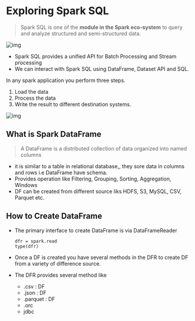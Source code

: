 # Exploring Spark SQL

> Spark SQL is one of the **module in the Spark eco-system** to query and analyze structured and semi-structured data.

![img](https://lh7-us.googleusercontent.com/docsz/AD_4nXc709ZhyrZvE4F69-Y1zcjmirtXPEf23f7uxZ9P6et4jMoRxY0kA8AWNY7gS4hmveWnox1n2ryXTeOnCwjSvW1K34BxatIAs8MKcCGwz0xFmgk2onAtsxCDUJfXMzxB7xUgIt7jE3QhpzsqDV8vq6S18Dvn?key=Ho-EZjExtA4N0KIuSunUoA)



* Spark SQL provides a unified API for Batch Processing and Stream processing
* We can interact with Spark SQL using DataFrame, Dataset API and SQL.



In any spark application you perform three steps.

1. Load the data
2. Process the data
3. Write the result to different destination systems.

![img](https://lh7-us.googleusercontent.com/docsz/AD_4nXdJoV7IL2ExVqhFmfv6DPCqTPYThwbhyWhWCItcON47G3aWDcqSSkrbABHXGX4aYt006PbGh4gcdtj8O-eqoaROMlPqQk-UoyzDczzKCjGP4jq8hFYYbdCkOdUEjW_8tJRg4xQTJbi7VqjfSYaqyo2dAqCl?key=Ho-EZjExtA4N0KIuSunUoA)

## What is Spark DataFrame

> A DataFrame is a distributed collection of data organized into named columns

* it is similar to a table in relational database,, they sore data in columns and rows i.e DataFrame have schema.
* Provides operation like Filtering, Grouping, Sorting, Aggregation, Windows
* DF can be created from different source liks HDFS, S3, MySQL, CSV, Parquet etc.

## How to Create DataFrame

* The primary interface to create DataFrame is via DataFrameReader

  ```
  dfr = spark.read
  type(dfr)
  ```

* Once a DF is created you have several methods in the DFR to create DF from a variety of difference source.

* The DFR provides several method like

  * .csv : DF
  * .json : DF
  * .parquet : DF
  * .orc
  * jdbc

